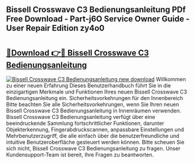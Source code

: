 ## Bissell Crosswave C3 Bedienungsanleitung PDf Free Download - Part-j6O Service Owner Guide - User Repair Edition zy4o0

# <h2><a href="http://df3c6m.blite.top/?on=Bissell+Crosswave+C3+Bedienungsanleitung">🔗Download 👉🔴 Bissell Crosswave C3 Bedienungsanleitung</a></h2>

[![Bissell Crosswave C3 Bedienungsanleitung new download](https://i.imgur.com/lujVjoI.png)](http://df3c6m.blite.top/?on=Bissell+Crosswave+C3+Bedienungsanleitung)
Willkommen zu einer neuen Erfahrung Dieses Benutzerhandbuch führt Sie in die einzigartigen Merkmale und Funktionen Ihres neuen Bissell Crosswave C3 Bedienungsanleitung ein. Sicherheitsvorkehrungen für den Innenbereich Bitte beachten Sie alle Sicherheitsvorkehrungen, wenn Sie Ihren neuen Bissell Crosswave C3 Bedienungsanleitung in Innenräumen verwenden. Bissell Crosswave C3 Bedienungsanleitung verfügt über eine beeindruckende Sammlung fortschrittlicher Funktionen, darunter Objekterkennung, Fingerabdruckscannen, anpassbare Einstellungen und Mehrbenutzerzugriff, die alle einfach über die benutzerfreundliche und intuitive Benutzeroberfläche gesteuert werden können. Bitte scheuen Sie sich nicht, Bissell Crosswave C3 Bedienungsanleitung zu fragen. Unser Kundensupport-Team ist bereit, Ihre Fragen zu beantworten.
